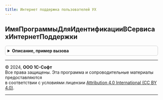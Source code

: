 ```yaml
---
title: Интернет поддержка пользователей УХ
---
```



## ИмяПрограммыДляИдентификацииВСервисахИнтернетПоддержки
<details style="margin: 1em 0; padding: 0.5em; border: 1px solid #ccc; border-radius: 6px;">

<summary style="font-weight: bold; cursor: pointer;">Описание, пример вызова</summary>

```bsl

// Возвращает имя, по которому программа идентифицируется в
// сервисах Интернет-поддержки.
//
// Возвращаемое значение:
//	Строка - имя программы. <Пустая строка>, если имя программы не указано.
//
Функция ИмяПрограммыДляИдентификацииВСервисахИнтернетПоддержки() Экспорт
```

Пример вызова
```bsl
Результат = ИнтернетПоддержкаПользователейУХ.ИмяПрограммыДляИдентификацииВСервисахИнтернетПоддержки() 
```
</details>

---

© 2024, **ООО 1С-Софт**  
Все права защищены. Эта программа и сопроводительные материалы предоставляются  
в соответствии с условиями лицензии [Attribution 4.0 International (CC BY 4.0)](https://creativecommons.org/licenses/by/4.0/legalcode).

---
